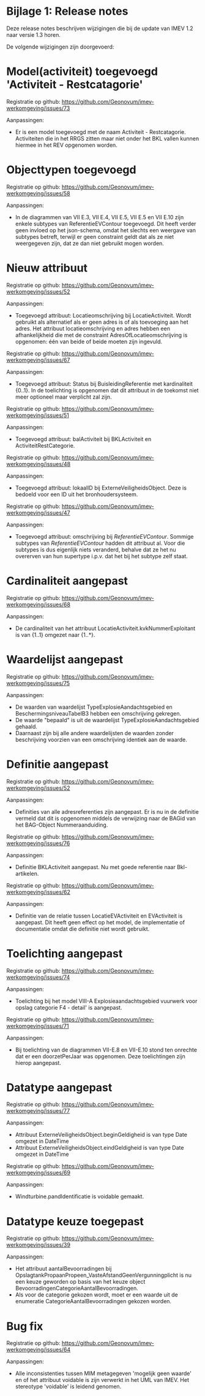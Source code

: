 Bijlage 1: Release notes
=========

Deze release notes beschrijven wijzigingen die bij de update van IMEV 1.2 naar versie 1.3 horen.



De volgende wijzigingen zijn doorgevoerd:

# Model(activiteit) toegevoegd 'Activiteit - Restcatagorie'

Registratie op github: https://github.com/Geonovum/imev-werkomgeving/issues/73

Aanpassingen:
- Er is een model toegevoegd met de naam Activiteit - Restcatagorie. Activiteiten die in het RRGS zitten maar niet onder het BKL vallen kunnen hiermee in het REV opgenomen worden.

# Objecttypen toegevoegd

Registratie op github: https://github.com/Geonovum/imev-werkomgeving/issues/58 

Aanpassingen:
- In de diagrammen van VII E.3, VII E.4, VII E.5, VII E.5 en VII E.10 zijn enkele subtypes van ReferentieEVContour toegevoegd. Dit heeft verder geen invloed op het json-schema, omdat het slechts een weergave van subtypes betreft, terwijl er geen constraint geldt dat als ze niet weergegeven zijn, dat ze dan niet gebruikt mogen worden.

# Nieuw attribuut 

Registratie op github: https://github.com/Geonovum/imev-werkomgeving/issues/52

Aanpassingen:
- Toegevoegd attribuut: Locatieomschrijving bij LocatieActiviteit. Wordt gebruikt als alternatief als er geen adres is of als toevoeging aan het adres. Het attribuut locatieomschrijving en adres hebben een afhankelijkheid die met de constraint AdresOfLocatieomschrijving is opgenomen: één van beide of beide moeten zijn ingevuld.
   

Registratie op github: https://github.com/Geonovum/imev-werkomgeving/issues/67

Aanpassingen:
- Toegevoegd attribuut: Status bij BuisleidingReferentie met kardinaliteit {0..1}. In de toelichting is opgenomen dat dit attribuut in de toekomst niet meer optioneel maar verplicht zal zijn.

Registratie op github: https://github.com/Geonovum/imev-werkomgeving/issues/51

Aanpassingen:
- Toegevoegd attribuut: balActiviteit bij BKLActiviteit en ActiviteitRestCategorie. 

Registratie op github: https://github.com/Geonovum/imev-werkomgeving/issues/48

Aanpassingen:
- Toegevoegd attribuut: lokaalID bij ExterneVeiligheidsObject. Deze is bedoeld voor een ID uit het bronhoudersysteem.

Registratie op github: https://github.com/Geonovum/imev-werkomgeving/issues/47

Aanpassingen:
- Toegevoegd attribuut: omschrijving bij *ReferentieEVContour*. Sommige subtypes van *ReferentieEVContour* hadden dit attribuut al. Voor die subtypes is dus eigenlijk niets veranderd, behalve dat ze het nu overerven van hun supertype i.p.v. dat het bij het subtype zelf staat.

# Cardinaliteit aangepast

Registratie op github: https://github.com/Geonovum/imev-werkomgeving/issues/68

Aanpassingen:
- De cardinaliteit van het attribuut LocatieActiviteit.kvkNummerExploitant is van {1..1} omgezet naar {1..*}.

# Waardelijst aangepast

Registratie op github: https://github.com/Geonovum/imev-werkomgeving/issues/75

Aanpassingen:
- De waarden van waardelijst TypeExplosieAandachtsgebied en BeschermingsniveauTabelB3 hebben een omschrijving gekregen. 
- De waarde "bepaald" is uit de waardelijst TypeExplosieAandachtsgebied gehaald.
- Daarnaast zijn bij alle andere waardelijsten de waarden zonder beschrijving voorzien van een omschrijving identiek aan de waarde.

# Definitie aangepast

Registratie op github: https://github.com/Geonovum/imev-werkomgeving/issues/52

Aanpassingen:
- Definities van alle adresreferenties zijn aangepast. Er is nu in de definitie vermeld dat dit is opgenomen middels de verwijzing naar de BAGid van het BAG-Object Nummeraanduiding.


Registratie op github: https://github.com/Geonovum/imev-werkomgeving/issues/76

Aanpassingen:
- Definitie BKLActiviteit aangepast. Nu met goede referentie naar Bkl-artikelen.

Registratie op github: https://github.com/Geonovum/imev-werkomgeving/issues/62

Aanpassingen:
- Definitie van de relatie tussen LocatieEVActiviteit en EVActiviteit is aangepast. Dit heeft geen effect op het model, de implementatie of documentatie omdat die definitie niet wordt gebruikt.

# Toelichting aangepast

Registratie op github: https://github.com/Geonovum/imev-werkomgeving/issues/74

Aanpassingen:
- Toelichting bij het model VIII-A Explosieaandachtsgebied vuurwerk voor opslag categorie F4 - detail' is aangepast.

Registratie op github: https://github.com/Geonovum/imev-werkomgeving/issues/71

Aanpassingen:
- Bij toelichting van de diagrammen VII-E.8 en VII-E.10 stond ten onrechte dat er een doorzetPerJaar was opgenomen. Deze toelichtingen zijn hierop aangepast.

# Datatype aangepast

Registratie op github: https://github.com/Geonovum/imev-werkomgeving/issues/77  

Aanpassingen:
- Attribuut ExterneVeiligheidsObject.beginGeldigheid is van type Date omgezet in DateTime
- Attribuut ExterneVeiligheidsObject.eindGeldigheid is van type Date omgezet in DateTime

Registratie op github: https://github.com/Geonovum/imev-werkomgeving/issues/69

Aanpassingen:
- Windturbine.pandIdentificatie is voidable gemaakt.

# Datatype keuze toegepast

Registratie op github: https://github.com/Geonovum/imev-werkomgeving/issues/39

Aanpassingen: 
- Het attribuut aantalBevoorradingen bij OpslagtankPropaanPropeen_VasteAfstandGeenVergunningplicht is nu een keuze geworden op basis van het keuze object BevoorradingenCategorieAantalBevoorradingen.
- Als voor de categorie gekozen wordt, moet er een waarde uit de enumeratie CategorieAantalBevoorradingen gekozen worden.

# Bug fix

Registratie op github: https://github.com/Geonovum/imev-werkomgeving/issues/64

Aanpassingen:
- Alle inconsistenties tussen MIM metagegeven 'mogelijk geen waarde' en of het attribuut voidable is zijn verwerkt in het UML van IMEV. Het stereotype 'voidable' is leidend genomen.
